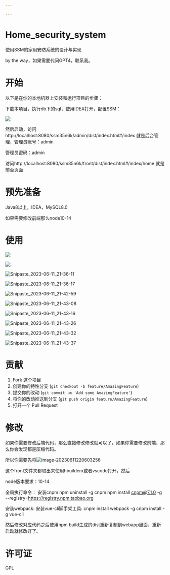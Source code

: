 ```yaml
---

---
```


# Home_security_system
使用SSM的家用安防系统的设计与实现

by the way，如果需要代问GPT4，联系我。

# 开始 

以下是在你的本地机器上安装和运行项目的步骤：

下载本项目，执行db下的sql，使用IDEA打开，配置SSM：

![](/images/Snipaste_2023-06-11_21-47-12.png)

然后启动，访问 http://localhost:8080/ssm35n6k/admin/dist/index.html#/index  就是后台管理，管理员账号：admin

管理员密码：admin

访问http://localhost:8080/ssm35n6k/front/dist/index.html#/index/home 就是前台页面

#  预先准备

Java8以上，IDEA，MySQL8.0

如果需要修改前端那么node10-14

# 使用

![](/images/Snipaste_2023-06-11_21-35-36.png)

![](/images/Snipaste_2023-06-11_21-35-57.png)

![Snipaste_2023-06-11_21-36-11](/images/Snipaste_2023-06-11_21-36-11.png)

![Snipaste_2023-06-11_21-36-17](/images/Snipaste_2023-06-11_21-36-17.png)

![Snipaste_2023-06-11_21-42-59](/images/Snipaste_2023-06-11_21-42-59.png)

![Snipaste_2023-06-11_21-43-08](/images/Snipaste_2023-06-11_21-43-08.png)

![Snipaste_2023-06-11_21-43-16](/images/Snipaste_2023-06-11_21-43-16.png)

![Snipaste_2023-06-11_21-43-26](/images/Snipaste_2023-06-11_21-43-26.png)

![Snipaste_2023-06-11_21-43-32](/images/Snipaste_2023-06-11_21-43-32.png)

![Snipaste_2023-06-11_21-43-37](/images/Snipaste_2023-06-11_21-43-37.png)



# 贡献

1. Fork 这个项目
2. 创建你的特性分支 (`git checkout -b feature/AmazingFeature`)
3. 提交你的改动 (`git commit -m 'Add some AmazingFeature'`)
4. 将你的改动推送到分支 (`git push origin feature/AmazingFeature`)
5. 打开一个 Pull Request



# 修改

如果你需要修改后端代码，那么直接修改修改就可以了，如果你需要修改前端，那么你会发现都是压缩代码。

所以你需要先将![image-20230611220603256](/images/image-20230611220603256.png)



这个front文件夹都取出来使用hbuilderx或者vscode打开，然后

node版本要求：10-14

全局执行命令：
安装cnpm
npm uninstall -g cnpm
npm install cnpm@7.1.0 -g --registry=https://registry.npm.taobao.org

安装webpack: 
安装vue-cli脚手架工具:
cnpm install webpack -g 
cnpm install -g vue-cli 

然后修改对应代码之后使用npm build生成的dist重新复制到webapp里面，重新启动就修改好了。

#  许可证

 GPL















